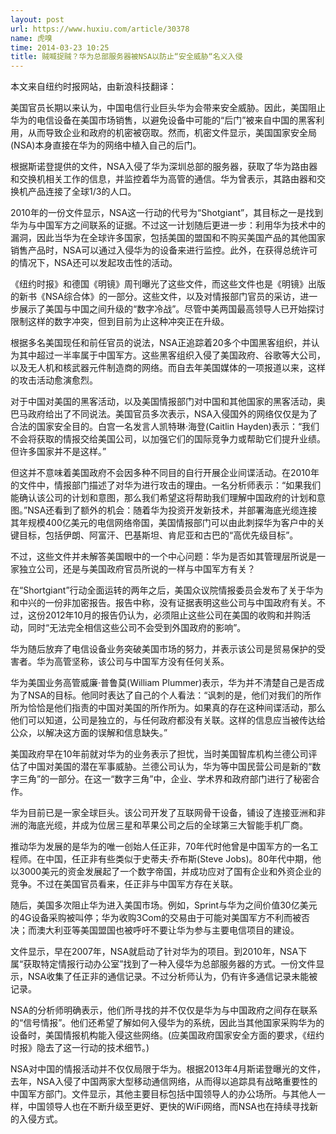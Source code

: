 ```yaml
---
layout: post
url: https://www.huxiu.com/article/30378
name: 虎嗅
time: 2014-03-23 10:25
title: 贼喊捉贼？华为总部服务器被NSA以防止“安全威胁“名义入侵
---
```

本文来自纽约时报网站，由新浪科技翻译：

美国官员长期以来认为，中国电信行业巨头华为会带来安全威胁。因此，美国阻止华为的电信设备在美国市场销售，以避免设备中可能的“后门”被来自中国的黑客利用，从而导致企业和政府的机密被窃取。然而，机密文件显示，美国国家安全局(NSA)本身直接在华为的网络中植入自己的后门。

根据斯诺登提供的文件，NSA入侵了华为深圳总部的服务器，获取了华为路由器和交换机相关工作的信息，并监控着华为高管的通信。华为曾表示，其路由器和交换机产品连接了全球1/3的人口。

2010年的一份文件显示，NSA这一行动的代号为“Shotgiant”，其目标之一是找到华为与中国军方之间联系的证据。不过这一计划随后更进一步：利用华为技术中的漏洞，因此当华为在全球许多国家，包括美国的盟国和不购买美国产品的其他国家销售产品时，NSA可以通过入侵华为的设备来进行监控。此外，在获得总统许可的情况下，NSA还可以发起攻击性的活动。

《纽约时报》和德国《明镜》周刊曝光了这些文件，而这些文件也是《明镜》出版的新书《NSA综合体》的一部分。这些文件，以及对情报部门官员的采访，进一步展示了美国与中国之间升级的“数字冷战”。尽管中美两国最高领导人已开始探讨限制这样的数字冲突，但到目前为止这种冲突正在升级。

根据多名美国现任和前任官员的说法，NSA正追踪着20多个中国黑客组织，并认为其中超过一半率属于中国军方。这些黑客组织入侵了美国政府、谷歌等大公司，以及无人机和核武器元件制造商的网络。而自去年美国媒体的一项报道以来，这样的攻击活动愈演愈烈。

对于中国对美国的黑客活动，以及美国情报部门对中国和其他国家的黑客活动，奥巴马政府给出了不同说法。美国官员多次表示，NSA入侵国外的网络仅仅是为了合法的国家安全目的。白宫一名发言人凯特琳·海登(Caitlin Hayden)表示：“我们不会将获取的情报交给美国公司，以加强它们的国际竞争力或帮助它们提升业绩。但许多国家并不是这样。”

但这并不意味着美国政府不会因多种不同目的自行开展企业间谍活动。在2010年的文件中，情报部门描述了对华为进行攻击的理由。一名分析师表示：“如果我们能确认该公司的计划和意图，那么我们希望这将帮助我们理解中国政府的计划和意图。”NSA还看到了额外的机会：随着华为投资开发新技术，并部署海底光缆连接其年规模400亿美元的电信网络帝国，美国情报部门可以由此刺探华为客户中的关键目标，包括伊朗、阿富汗、巴基斯坦、肯尼亚和古巴的“高优先级目标”。

不过，这些文件并未解答美国眼中的一个中心问题：华为是否如其管理层所说是一家独立公司，还是与美国政府官员所说的一样与中国军方有关？

在“Shortgiant”行动全面运转的两年之后，美国众议院情报委员会发布了关于华为和中兴的一份非加密报告。报告中称，没有证据表明这些公司与中国政府有关。不过，这份2012年10月的报告仍认为，必须阻止这些公司在美国的收购和并购活动，同时“无法完全相信这些公司不会受到外国政府的影响”。

华为随后放弃了电信设备业务突破美国市场的努力，并表示该公司是贸易保护的受害者。华为高管坚称，该公司与中国军方没有任何关系。

华为美国业务高管威廉·普鲁莫(William Plummer)表示，华为并不清楚自己是否成为了NSA的目标。他同时表达了自己的个人看法：“讽刺的是，他们对我们的所作所为恰恰是他们指责的中国对美国的所作所为。如果真的存在这种间谍活动，那么他们可以知道，公司是独立的，与任何政府都没有关联。这样的信息应当被传达给公众，以解决这方面的误解和信息缺失。”

美国政府早在10年前就对华为的业务表示了担忧，当时美国智库机构兰德公司评估了中国对美国的潜在军事威胁。兰德公司认为，华为等中国民营公司是新的“数字三角”的一部分。在这一“数字三角”中，企业、学术界和政府部门进行了秘密合作。

华为目前已是一家全球巨头。该公司开发了互联网骨干设备，铺设了连接亚洲和非洲的海底光缆，并成为位居三星和苹果公司之后的全球第三大智能手机厂商。

推动华为发展的是华为的唯一创始人任正非，70年代时他曾是中国军方的一名工程师。在中国，任正非有些类似于史蒂夫·乔布斯(Steve Jobs)。80年代中期，他以3000美元的资金发展起了一个数字帝国，并成功应对了国有企业和外资企业的竞争。不过在美国官员看来，任正非与中国军方存在关联。

随后，美国多次阻止华为进入美国市场。例如，Sprint与华为之间价值30亿美元的4G设备采购被叫停；华为收购3Com的交易由于可能对美国军方不利而被否决；而澳大利亚等美国盟国也被呼吁不要让华为参与主要电信项目的建设。

文件显示，早在2007年，NSA就启动了针对华为的项目。到2010年，NSA下属“获取特定情报行动办公室”找到了一种入侵华为总部服务器的方式。一份文件显示，NSA收集了任正非的通信记录。不过分析师认为，仍有许多通信记录未能被记录。

NSA的分析师明确表示，他们所寻找的并不仅仅是华为与中国政府之间存在联系的“信号情报”。他们还希望了解如何入侵华为的系统，因此当其他国家采购华为的设备时，美国情报机构能入侵这些网络。(应美国政府国家安全方面的要求，《纽约时报》隐去了这一行动的技术细节。)

NSA对中国的情报活动并不仅仅局限于华为。根据2013年4月斯诺登曝光的文件，去年，NSA入侵了中国两家大型移动通信网络，从而得以追踪具有战略重要性的中国军方部门。文件显示，其他主要目标包括中国领导人的办公场所。与其他人一样，中国领导人也在不断升级至更好、更快的WiFi网络，而NSA也在持续寻找新的入侵方式。

